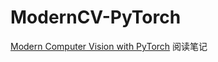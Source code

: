 # ModernCV-PyTorch

[Modern Computer Vision with PyTorch](https://github.com/PacktPublishing/Modern-Computer-Vision-with-PyTorch) 阅读笔记



